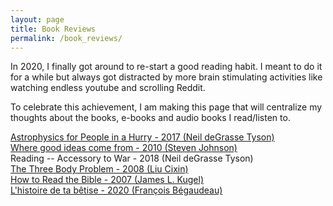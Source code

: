 ```yaml
---
layout: page
title: Book Reviews
permalink: /book_reviews/
---
```

In 2020, I finally got around to re-start a good reading habit. I meant to do it for a while but always got distracted by more brain stimulating activities like watching endless youtube and scrolling Reddit.

To celebrate this achievement, I am making this page that will centralize my thoughts about the books, e-books and audio books I read/listen to.

[Astrophysics for People in a Hurry - 2017 (Neil deGrasse Tyson)](/book/review/2020/05/10/astrophysics-for-people-in-a-hurry) <br/>
[Where good ideas come from - 2010 (Steven Johnson)](/book/review/2020/05/10/good-ideas) <br/>
Reading -- Accessory to War - 2018 (Neil deGrasse Tyson) <br/>
[The Three Body Problem - 2008 (Liu Cixin)](/book/review/2020/05/23/three-body) <br/>
[How to Read the Bible - 2007 (James L. Kugel)](/book/review/2020/07/25/how-to-read-the-bible) <br/>
[L'histoire de ta bêtise - 2020 (François Bégaudeau)](/book/review/2020/07/25/histoire-de-ta-betise) <br />
